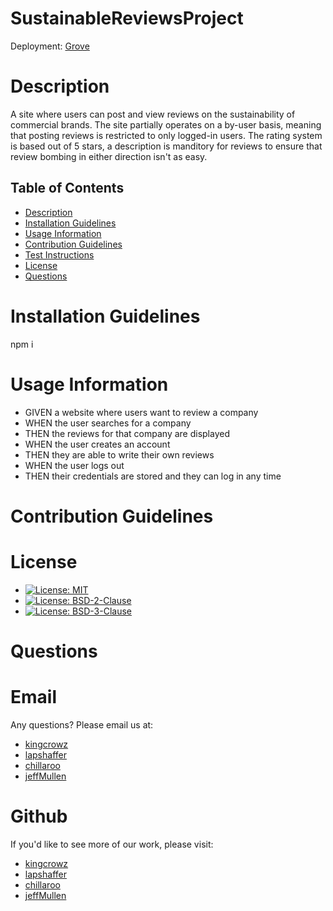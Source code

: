 # SustainableReviewsProject
Deployment: [Grove](http://obscure-ocean-20287.herokuapp.com/)

# Description
A site where users can post and view reviews on the sustainability of commercial brands.  The site partially operates on a by-user basis, meaning that posting reviews is restricted to only logged-in users.  The rating system is based out of 5 stars, a description is manditory for reviews to ensure that review bombing in either direction isn't as easy.  


## Table of Contents
* [Description](#Description)
* [Installation Guidelines](#Installation-Guidelines)
* [Usage Information](#Usage-Information)
* [Contribution Guidelines](#Contribution-Guidelines)
* [Test Instructions](#Test-Instructions)
* [License](#License)
* [Questions](#Questions)

      
# Installation Guidelines
npm i

      
# Usage Information

* GIVEN a website where users want to review a company
* WHEN the user searches for a company
* THEN the reviews for that company are displayed
* WHEN the user creates an account
* THEN they are able to write their own reviews
* WHEN the user logs out
* THEN their credentials are stored and they can log in any time

      
# Contribution Guidelines


# License
* [![License: MIT](https://img.shields.io/badge/License-MIT-yellow.svg)](https://opensource.org/licenses/MIT)
* [![License: BSD-2-Clause](https://img.shields.io/badge/License-BSD2Clause-red.svg)](https://opensource.org/licenses/BSD-2-Clause)
* [![License: BSD-3-Clause](https://img.shields.io/badge/License-BSD3Clause-red.svg)](https://opensource.org/licenses/BSD-3-Clause)
# Questions

# Email
Any questions? Please email us at:
* [kingcrowz](mailto:kingcrowz@comcast.net)
* [lapshaffer](mailto:lapshaffer@gmail.com)
* [chillaroo](mailto:rtc145@gmail.com)
* [jeffMullen](mailto:jeffmullendev@gmail.com)

# Github
If you'd like to see more of our work, please visit:
* [kingcrowz](https://github.com/kingcrowz)
* [lapshaffer](https://github.com/lapshaffer)
* [chillaroo](https://github.com/Chillaroo)
* [jeffMullen](https://github.com/jeffMullen)

